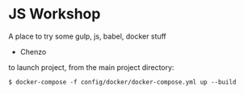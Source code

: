 # JS Workshop

A place to try some gulp, js, babel, docker stuff

- Chenzo



to launch project, from the main project directory:   

```
$ docker-compose -f config/docker/docker-compose.yml up --build
```